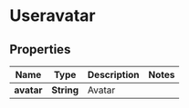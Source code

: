 

# Useravatar


## Properties

| Name | Type | Description | Notes |
|------------ | ------------- | ------------- | -------------|
|**avatar** | **String** | Avatar |  |



